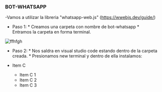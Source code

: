 ### BOT-WHATSAPP

-Vamos a utilizar la libreria "whatsapp-web.js" (https://wwebjs.dev/guide/)

+ Paso 1: 
       * Creamos una carpeta con nombre de bot-whatsapp
       * Entramos la carpeta en forma terminal.

![ffhfgh](https://github.com/MaricarmenCatalinaRaymundoRomero/Bot-Whatsapp/assets/129924045/007677e4-1464-46e8-ba56-505c56f14a4b)

+ Paso 2:
       * Nos saldra en visual studio code estando dentro de la carpeta creada.
       * Presionamos new terminal y dentro de ella instalamos:

+ Item C
    * Item C 1
    * Item C 2
    * Item C 3

